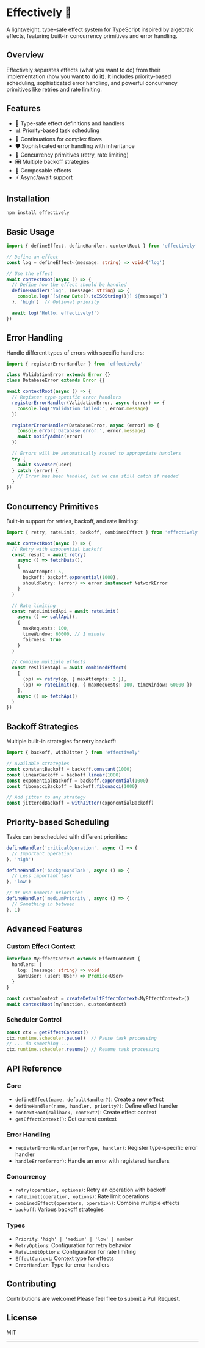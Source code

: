 # Effectively 🚂
A lightweight, type-safe effect system for TypeScript inspired by algebraic effects, featuring built-in concurrency primitives and error handling.

## Overview
Effectively separates effects (what you want to do) from their implementation (how you want to do it). It includes priority-based scheduling, sophisticated error handling, and powerful concurrency primitives like retries and rate limiting.

## Features
- 🎯 Type-safe effect definitions and handlers
- 📊 Priority-based task scheduling
- 🔄 Continuations for complex flows
- 🛡️ Sophisticated error handling with inheritance
- 🚦 Concurrency primitives (retry, rate limiting)
- 🎛️ Multiple backoff strategies
- 🧩 Composable effects
- ⚡ Async/await support

## Installation
```bash
npm install effectively
```

## Basic Usage

```typescript
import { defineEffect, defineHandler, contextRoot } from 'effectively'

// Define an effect
const log = defineEffect<(message: string) => void>('log')

// Use the effect
await contextRoot(async () => {
  // Define how the effect should be handled
  defineHandler('log', (message: string) => {
    console.log(`[${new Date().toISOString()}] ${message}`)
  }, 'high')  // Optional priority

  await log('Hello, effectively!')
})
```

## Error Handling
Handle different types of errors with specific handlers:

```typescript
import { registerErrorHandler } from 'effectively'

class ValidationError extends Error {}
class DatabaseError extends Error {}

await contextRoot(async () => {
  // Register type-specific error handlers
  registerErrorHandler(ValidationError, async (error) => {
    console.log('Validation failed:', error.message)
  })

  registerErrorHandler(DatabaseError, async (error) => {
    console.error('Database error:', error.message)
    await notifyAdmin(error)
  })

  // Errors will be automatically routed to appropriate handlers
  try {
    await saveUser(user)
  } catch (error) {
    // Error has been handled, but we can still catch if needed
  }
})
```

## Concurrency Primitives
Built-in support for retries, backoff, and rate limiting:

```typescript
import { retry, rateLimit, backoff, combinedEffect } from 'effectively'

await contextRoot(async () => {
  // Retry with exponential backoff
  const result = await retry(
    async () => fetchData(),
    {
      maxAttempts: 5,
      backoff: backoff.exponential(1000),
      shouldRetry: (error) => error instanceof NetworkError
    }
  )

  // Rate limiting
  const rateLimitedApi = await rateLimit(
    async () => callApi(),
    {
      maxRequests: 100,
      timeWindow: 60000, // 1 minute
      fairness: true
    }
  )

  // Combine multiple effects
  const resilientApi = await combinedEffect(
    [
      (op) => retry(op, { maxAttempts: 3 }),
      (op) => rateLimit(op, { maxRequests: 100, timeWindow: 60000 })
    ],
    async () => fetchApi()
  )
})
```

## Backoff Strategies
Multiple built-in strategies for retry backoff:

```typescript
import { backoff, withJitter } from 'effectively'

// Available strategies
const constantBackoff = backoff.constant(1000)
const linearBackoff = backoff.linear(1000)
const exponentialBackoff = backoff.exponential(1000)
const fibonacciBackoff = backoff.fibonacci(1000)

// Add jitter to any strategy
const jitteredBackoff = withJitter(exponentialBackoff)
```

## Priority-based Scheduling
Tasks can be scheduled with different priorities:

```typescript
defineHandler('criticalOperation', async () => {
  // Important operation
}, 'high')

defineHandler('backgroundTask', async () => {
  // Less important task
}, 'low')

// Or use numeric priorities
defineHandler('mediumPriority', async () => {
  // Something in between
}, 1)
```

## Advanced Features

### Custom Effect Context
```typescript
interface MyEffectContext extends EffectContext {
  handlers: {
    log: (message: string) => void
    saveUser: (user: User) => Promise<User>
  }
}

const customContext = createDefaultEffectContext<MyEffectContext>()
await contextRoot(myFunction, customContext)
```

### Scheduler Control
```typescript
const ctx = getEffectContext()
ctx.runtime.scheduler.pause()  // Pause task processing
// ... do something ...
ctx.runtime.scheduler.resume() // Resume task processing
```

## API Reference

### Core
- `defineEffect(name, defaultHandler?)`: Create a new effect
- `defineHandler(name, handler, priority?)`: Define effect handler
- `contextRoot(callback, context?)`: Create effect context
- `getEffectContext()`: Get current context

### Error Handling
- `registerErrorHandler(errorType, handler)`: Register type-specific error handler
- `handleError(error)`: Handle an error with registered handlers

### Concurrency
- `retry(operation, options)`: Retry an operation with backoff
- `rateLimit(operation, options)`: Rate limit operations
- `combinedEffect(operators, operation)`: Combine multiple effects
- `backoff`: Various backoff strategies

### Types
- `Priority`: `'high' | 'medium' | 'low' | number`
- `RetryOptions`: Configuration for retry behavior
- `RateLimitOptions`: Configuration for rate limiting
- `EffectContext`: Context type for effects
- `ErrorHandler`: Type for error handlers

## Contributing
Contributions are welcome! Please feel free to submit a Pull Request.

## License
MIT

---